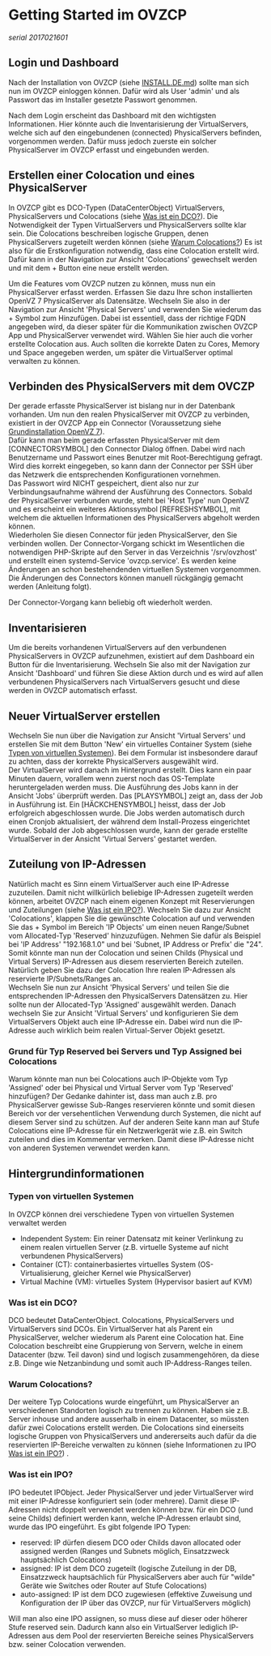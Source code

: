 # Getting Started im OVZCP

*serial 2017021601*

## Login und Dashboard
Nach der Installation von OVZCP (siehe [INSTALL.DE.md](INSTALL.DE.md)) sollte man sich nun im OVZCP einloggen können.
Dafür wird als User 'admin' und als Passwort das im Installer gesetzte Passwort genommen.

Nach dem Login erscheint das Dashboard mit den wichtigsten Informationen. Hier könnte auch die Inventarisierung der 
VirtualServers, welche sich auf den eingebundenen (connected) PhysicalServers befinden, vorgenommen werden. Dafür muss 
jedoch zuerste ein solcher PhysicalServer im OVZCP erfasst und eingebunden werden. 

## Erstellen einer Colocation und eines PhysicalServer
In OVZCP gibt es DCO-Typen (DataCenterObject) VirtualServers, PhysicalServers und Colocations (siehe [Was ist ein DCO?](#was-ist-ein-dco)). Die Notwendigkeit der Typen VirtualServers und 
PhysicalServers sollte klar sein. Die Colocations beschreiben logische Gruppen, denen PhysicalServers zugeteilt werden 
können (siehe [Warum Colocations?](#warum-colocations)) 
Es ist also für die Erstkonfiguration notwendig, dass eine Colocation erstellt wird. Dafür kann in der Navigation zur Ansicht
'Colocations' gewechselt werden und mit dem + Button eine neue erstellt werden.

Um die Features vom OVZCP nutzen zu können, muss nun ein PhysicalServer erfasst werden. Erfassen Sie dazu Ihre schon
installierten OpenVZ 7 PhysicalServer als Datensätze. Wechseln Sie also in der Navigation zur Ansicht 'Physical Servers' und 
verwenden Sie wiederum das + Symbol zum Hinzufügen. Dabei ist essentiell, dass der richtige
FQDN angegeben wird, da dieser später für die Kommunikation zwischen OVZCP App und PhysicalServer verwendet wird. Wählen 
Sie hier auch die vorher erstellte Colocation aus. 
Auch sollten die korrekte Daten zu Cores, Memory und Space angegeben werden, um später die VirtualServer optimal 
verwalten zu können.

## Verbinden des PhysicalServers mit dem OVCZP
Der gerade erfasste PhysicalServer ist bislang nur in der Datenbank vorhanden. Um nun den realen PhysicalServer mit OVZCP 
zu verbinden, existiert in der OVZCP App ein Connector (Voraussetzung siehe [Grundinstallation OpenVZ 7](INSTALL-OVZ7LEMP.DE.md)).   
Dafür kann man beim gerade erfassten PhysicalServer mit dem [CONNECTORSYMBOL] den Connector Dialog öffnen. 
Dabei wird nach Benutzername und Passwort eines Benutzer mit Root-Berechtigung gefragt. Wird dies korrekt eingegeben, 
so kann dann der Connector per SSH über das Netzwerk die entsprechenden Konfigurationen vornehmen.    
Das Passwort wird NICHT gespeichert, dient also nur zur Verbindungsaufnahme während der Ausführung des Connectors. 
Sobald der PhysicalServer verbunden wurde, steht bei 'Host Type' nun OpenVZ und es erscheint ein weiteres Aktionssymbol
[REFRESHSYMBOL], mit welchem die aktuellen Informationen des PhysicalServers abgeholt werden können.   
Wiederholen Sie diesen Connector für jeden PhysicalServer, den Sie verbinden wollen.
Der Connector-Vorgang schickt im Wesentlichen die notwendigen PHP-Skripte auf den Server in das Verzeichnis '/srv/ovzhost' 
und erstellt einen systemd-Service 'ovzcp.service'. Es werden keine Änderungen an schon bestehendenden virtuellen Systemen
vorgenommen. Die Änderungen des Connectors können manuell rückgängig gemacht werden (Anleitung folgt).

Der Connector-Vorgang kann beliebig oft wiederholt werden.

## Inventarisieren
Um die bereits vorhandenen VirtualServers auf den verbundenen PhysicalServers in OVZCP aufzunehmen, existiert auf dem
Dashboard ein Button für die Inventarisierung. Wechseln Sie also mit der Navigation zur Ansicht 'Dashboard' und führen Sie diese Aktion
durch und es wird auf allen verbundenen PhysicalServers nach VirtualServers gesucht und diese werden in OVZCP automatisch erfasst.

## Neuer VirtualServer erstellen
Wechseln Sie nun über die Navigation zur Ansicht 'Virtual Servers' und erstellen Sie mit dem Button 'New' ein virtuelles Container
System (siehe [Typen von virtuellen Systemen](#typen-von-virtuellen-systemen)). Bei dem Formular ist insbesondere darauf zu achten,
dass der korrekte PhysicalServers ausgewählt wird.  
Der VirtualServer wird danach im Hintergrund erstellt. Dies kann ein paar Minuten dauern, vorallem wenn zuerst noch das OS-Template
heruntergeladen werden muss. Die Ausführung des Jobs kann in der Ansicht 'Jobs' überprüft werden. Das [PLAYSYMBOL] zeigt an, dass der 
Job in Ausführung ist. Ein [HÄCKCHENSYMBOL] heisst, dass der Job erfolgreich abgeschlossen wurde. Die Jobs werden automatisch durch
einen Cronjob aktualisiert, der während dem Install-Prozess eingerichtet wurde. Sobald der Job abgeschlossen wurde, kann der gerade 
erstellte VirtualServer in der Ansicht 'Virtual Servers' gestartet werden.

## Zuteilung von IP-Adressen
Natürlich macht es Sinn einem VirtualServer auch eine IP-Adresse zuzuteilen. Damit nicht willkürlich beliebige IP-Adressen zugeteilt
werden können, arbeitet OVZCP nach einem eigenen Konzept mit Reservierungen und Zuteilungen (siehe [Was ist ein IPO?](#was-ist-ein-ipo)).
Wechseln Sie dazu zur Ansicht 'Colocations', klappen Sie die gewünschte Colocation auf und verwenden Sie das + Symbol im Bereich
'IP Objects' um einen neuen Range/Subnet vom Allocated-Typ 'Reserved' hinzuzufügen. Nehmen Sie dafür als Beispiel bei 'IP Address'
"192.168.1.0" und bei 'Subnet, IP Address or Prefix' die "24". Somit könnte man nun der Colocation und seinen Childs 
(Physical und Virtual Servers) IP-Adressen aus diesem reservierten Bereich zuteilen. Natürlich geben Sie dazu der Colocation Ihre
realen IP-Adressen als reservierte IP/Subnets/Ranges an.  
Wechseln Sie nun zur Ansicht 'Physical Servers' und teilen Sie die entsprechenden IP-Adressen den PhysicalServers Datensätzen zu. 
Hier sollte nun der Allocated-Typ 'Assigned' ausgewählt werden.
Danach wechseln Sie zur Ansicht 'Virtual Servers' und konfigurieren Sie dem VirtualServers Objekt auch eine IP-Adresse ein. Dabei wird
nun die IP-Adresse auch wirklich beim realen Virtual-Server Objekt gesetzt.

### Grund für Typ Reserved bei Servers und Typ Assigned bei Colocations
Warum könnte man nun bei Colocations auch IP-Objekte vom Typ 'Assigned' oder bei Physical und Virtual Server vom Typ 'Reserved' 
hinzufügen? Der Gedanke dahinter ist, dass man auch z.B. pro PhysicalServer gewisse Sub-Ranges reservieren könnte und somit diesen 
Bereich vor der versehentlichen Verwendung durch Systemen, die nicht auf diesem Server sind zu schützen. Auf der anderen Seite kann man 
auf Stufe Colocations eine IP-Adresse für ein Netzwerkgerät wie z.B. ein Switch zuteilen und dies im Kommentar vermerken. Damit diese
IP-Adresse nicht von anderen Systemen verwendet werden kann.

## Hintergrundinformationen
### Typen von virtuellen Systemen
In OVZCP können drei verschiedene Typen von virtuellen Systemen verwaltet werden
- Independent System: Ein reiner Datensatz mit keiner Verlinkung zu einem realen virtuellen Server (z.B. virtuelle Systeme auf nicht verbundenen PhysicalServers)
- Container (CT): containerbasiertes virtuelles System (OS-Virtualisierung, gleicher Kernel wie PhysicalServer)
- Virtual Machine (VM): virtuelles System (Hypervisor basiert auf KVM) 

### Was ist ein DCO?
DCO bedeutet DataCenterObject. Colocations, PhysicalServers und VirtualServers sind DCOs. Ein VirtualServer hat als 
Parent ein PhysicalServer, welcher wiederum als Parent eine Colocation hat. Eine Colocation beschreibt eine Gruppierung
von Servern, welche in einem Datacenter (bzw. Teil davon) sind und logisch zusammengehören, da diese z.B. Dinge wie 
Netzanbindung und somit auch IP-Address-Ranges teilen.

### Warum Colocations?
Der weitere Typ Colocations wurde eingeführt, um PhysicalServer an verschiedenen Standorten logisch zu trennen zu 
können. Haben sie z.B. Server inhouse und andere ausserhalb in einem Datacenter, so müssten dafür zwei Colocations 
erstellt werden. Die Colocations sind einerseits logische Gruppen von PhysicalServers und andererseits auch dafür da
die reservierten IP-Bereiche verwalten zu können (siehe Informationen zu IPO [Was ist ein IPO?](#was-ist-ein-ipo)) .

### Was ist ein IPO?
IPO bedeutet IPObject. Jeder PhysicalServer und jeder VirtualServer wird mit einer IP-Adresse konfiguriert sein (oder mehrere).
Damit diese IP-Adressen nicht doppelt verwendet werden können bzw. für ein DCO (und seine Childs) definiert werden kann, 
welche IP-Adressen erlaubt sind, wurde das IPO eingeführt. 
Es gibt folgende IPO Typen:
- reserved: IP dürfen diesem DCO oder Childs davon allocated oder assigned werden (Ranges und Subnets möglich, Einsatzzweck hauptsächlich Colocations)
- assigned: IP ist dem DCO zugeteilt (logische Zuteilung in der DB, Einsatzzweck hauptsächlich für PhysicalServers aber auch für "wilde" Geräte wie Switches oder Router auf Stufe Colocations)
- auto-assigned: IP ist dem DCO zugewiesen (effektive Zuweisung und Konfiguration der IP über das OVZCP, nur für VirtualServers möglich)

Will man also eine IPO assignen, so muss diese auf dieser oder höherer Stufe reserved sein.
Dadurch kann also ein VirtualServer lediglich IP-Adressen aus dem Pool der reservierten Bereiche seines PhysicalServers 
bzw. seiner Colocation verwenden.
